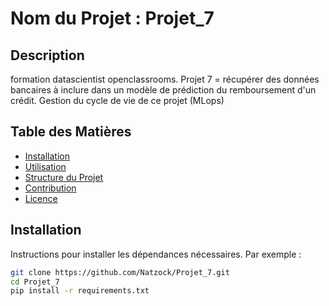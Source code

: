 # Nom du Projet : Projet_7

## Description
formation datascientist openclassrooms. 
Projet 7 = récupérer des données bancaires à inclure dans un modèle de prédiction du remboursement d'un crédit. 
Gestion du cycle de vie de ce projet (MLops)

## Table des Matières
- [Installation](#installation)
- [Utilisation](#utilisation)
- [Structure du Projet](#structure-du-projet)
- [Contribution](#contribution)
- [Licence](#licence)

## Installation
Instructions pour installer les dépendances nécessaires. Par exemple :

```bash
git clone https://github.com/Natzock/Projet_7.git
cd Projet_7
pip install -r requirements.txt
